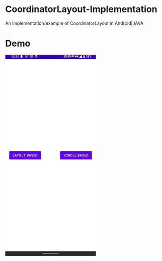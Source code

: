 # CoordinatorLayout-Implementation
An implementation/example of CoordinatorLayout in Android|JAVA
# Demo
![implemetation](https://github.com/W0lFi3-IND/CoordinatorLayout-Implementation/blob/master/gif/scr.gif)
